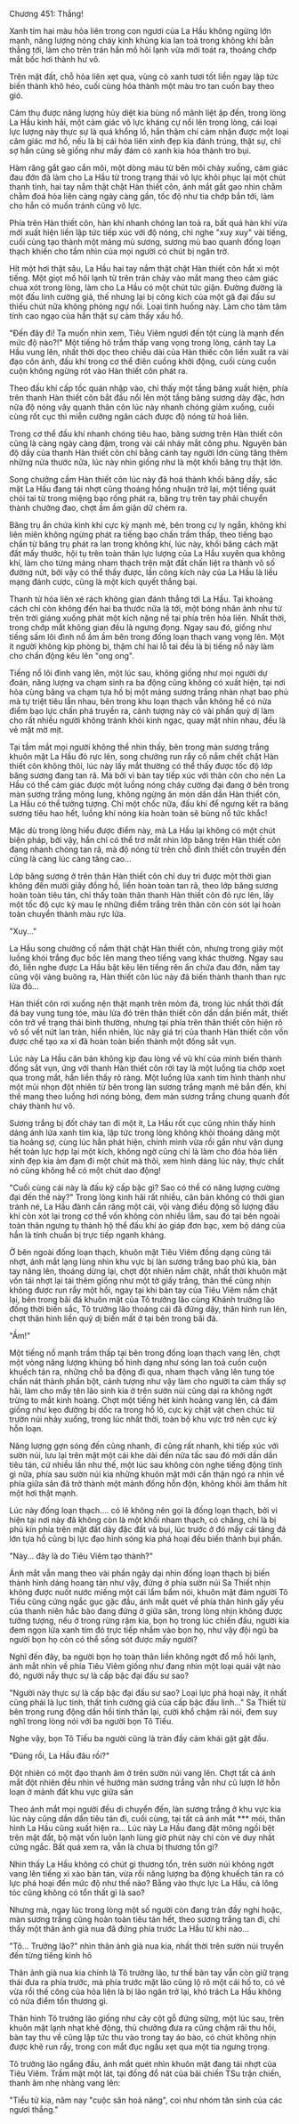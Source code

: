 




Chương 451: Thắng!


Xanh tím hai màu hỏa liên trong con ngươi của La Hầu không ngừng lớn mạnh, năng lượng nóng cháy kinh khủng kia lan toả trong không khí bẳn thẳng tới, làm cho trên trán hắn mồ hôi lạnh vừa mới toát ra, thoáng chớp mắt bốc hơi thành hư vô.

Trên mặt đất, chỗ hỏa liên xẹt qua, vùng cỏ xanh tươi tốt liền ngay lập tức biến thành khô héo, cuối cùng hóa thành một màu tro tan cuốn bay theo gió.

Cảm thụ được năng lượng hủy diệt kia bùng nổ mãnh liệt ập đến, trong lòng La Hầu kinh hãi, một cảm giác vô lực kháng cự nổi lên trong lòng, cái loại lực lượng này thực sự là quá khổng lồ, hắn thậm chí cảm nhận được một loại cảm giác mơ hồ, nếu là bị cái hỏa liên xinh đẹp kia đánh trúng, thật sự, chỉ sợ hắn cũng sẽ giống như mấy đám cỏ xanh kia hóa thành tro bụi.

Hàm răng gắt gao cắn môi, một dòng máu từ bên môi chảy xuống, cảm giác đau đớn đã làm cho La Hầu từ trong trạng thái vô lực khôi phục lại một chút thanh tỉnh, hai tay nắm thật chặt Hàn thiết côn, ánh mắt gắt gao nhìn chằm chằm đoá hỏa liên càng ngày càng gần, tốc độ như tia chớp bắn tới, làm cho hắn có muốn tránh cũng vô lực.

Phía trên Hàn thiết côn, hàn khí nhanh chóng lan toả ra, bất quá hàn khí vừa mới xuất hiện liền lập tức tiếp xúc với độ nóng, chỉ nghe "xuy xuy" vài tiếng, cuối cùng tạo thành một mảng mù sương, sương mù bao quanh đống loạn thạch khiến cho tầm nhìn của mọi người có chút bị ngăn trở.

Hít một hơi thật sâu, La Hầu hai tay nắm thật chặt Hàn thiết côn hắt xì một tiếng. Một giọt mồ hôi lạnh từ trên trán chảy vào mắt mang theo cảm giác chua xót trong lòng, làm cho La Hầu có một chút tức giận. Đường đường là một đấu linh cường giả, thế nhưng lại bị công kích của một gã đại đấu sư thiếu chút nữa không phòng ngự nổi. Loại tình huống này. Làm cho tâm tâm tính cao ngạo của hắn thật sự cảm thấy xấu hổ.

"Đến đây đi! Ta muốn nhìn xem, Tiêu Viêm ngươi đến tột cùng là mạnh đến mức độ nào?!" Một tiếng hô trầm thấp vang vọng trong lòng, cánh tay La Hầu vung lên, nhất thời dọc theo chiều dài của Hàn thiếc côn liền xuất ra vài đạo côn ảnh, đấu khí trong cơ thể điên cuồng khởi động, cuối cùng cuồn cuộn không ngừng rót vào Hàn thiết côn phát ra.

Theo đấu khí cấp tốc quán nhập vào, chỉ thấy một tầng băng xuất hiện, phía trên thanh Hàn thiết côn bắt đầu nổi lên một tầng băng sương dày đặc, hơn nữa độ nóng vây quanh thân côn lúc này nhanh chóng giảm xuống, cuối cùng rốt cục thì miễn cưỡng ngăn cách được độ nóng từ hoả liên.

Trong cơ thể đấu khí nhanh chóng tiêu hao, băng sương trên Hàn thiết côn cũng là càng ngày càng đậm, trong vài cái nháy mắt công phu. Nguyên bản độ dầy của thanh Hàn thiết côn chỉ bằng cánh tay người lớn cũng tăng thêm những nửa thước nữa, lúc này nhìn giống như là một khối băng trụ thật lớn.

Song chưởng cầm Hàn thiết côn lúc này đã hoá thành khối băng dầy, sắc mặt La Hầu đang tái nhợt cũng thoáng hồng nhuận trở lại, một tiếng quát chói tai từ trong miệng bạo rống phát ra, băng trụ trên tay phải chuyển thành chưởng đao, chợt ầm ầm giận dữ chém ra.

Băng trụ ẩn chứa kình khí cực kỳ mạnh mẻ, bên trong cự ly ngắn, không khí liên miên không ngừng phát ra tiếng bạo chấn trầm thấp, theo tiếng bạo chấn từ băng trụ phát ra lan trong không khí, lúc này, khối băng cách mặt đất mấy thước, hội tụ trên toàn thân lực lượng của La Hầu xuyên qua không khí, làm cho từng mảng nham thạch trên mặt đất chấn liệt ra thành vô số đường nứt, bởi vậy có thể thấy được, lần công kích này của La Hầu là liều mạng đánh cược, cũng là một kích quyết thắng bại.

Thanh tử hỏa liên xé rách không gian đánh thẳng tới La Hầu. Tại khoảng cách chỉ còn không đến hai ba thước nữa là tới, một bóng nhân ảnh như từ trên trời giáng xuống phát một kích nặng nề tại phía trên hỏa liên. Nhất thời, trong chớp mắt không gian đều là ngưng đọng. Ngay sau đó, giống như tiếng sấm lôi đình nổ ầm ầm bên trong đống loạn thạch vang vọng lên. Một ít người không kịp phòng bị, thậm chí hai lỗ tai đều là bị tiếng nổ này làm cho chấn động kêu lên "ong ong".

Tiếng nổ lôi đình vang lên, một lúc sau, không giống như mọi người dự đoán, năng lượng va chạm sinh ra ba động cũng không có xuất hiện, tại nơi hỏa cùng băng va chạm tựa hồ bị một mảng sương trắng nhàn nhạt bao phủ mà tự triệt tiêu lẫn nhau, bên trong khu loạn thạch vẫn không hề có nửa điểm bạo lực chấn phá truyền ra, cảnh tượng này có vài phần quỷ dị làm cho rất nhiều người không tránh khỏi kinh ngạc, quay mặt nhìn nhau, đều là vẻ mặt mờ mịt.

Tại tầm mắt mọi người không thể nhìn thấy, bên trong màn sương trắng khuôn mặt La Hầu đỏ rực lên, song chưởng run rẩy cố nắm chết chặt Hàn thiết côn không thôi, lúc này lấy mắt thường có thể thấy được tốc độ lớp băng sương đang tan rã. Mà bởi vì bàn tay tiếp xúc với thân côn cho nên La Hầu có thể cảm giác được một luồng nóng cháy cường đại đang ở bên trong màn sương trắng mông lung, không ngừng ăn mòn dần dần Hàn thiết côn, La Hầu có thể tưởng tượng. Chỉ một chốc nữa, đấu khí để ngưng kết ra băng sương tiêu hao hết, luồng khí nóng kia hoàn toàn sẽ bùng nổ tức khắc!

Mặc dù trong lòng hiểu được điểm này, mà La Hầu lại không có một chút biện pháp, bởi vậy, hắn chỉ có thể trơ mắt nhìn lớp băng trên Hàn thiết côn đang nhanh chóng tan rã, mà độ nóng từ trên chỗ đỉnh thiết côn truyền đến cũng là càng lúc càng tăng cao...

Lớp băng sương ở trên thân Hàn thiết côn chỉ duy trì được một thời gian không đến mười giây đồng hồ, liền hoàn toàn tan rã, theo lớp băng sương hoàn toàn tiêu tán, chỉ thấy toàn thân thanh Hàn thiết côn đỏ rực lên, lấy một tốc độ cực kỳ mau lẹ những điểm trắng trên thân côn còn sót lại hoàn toàn chuyển thành màu rực lửa.

"Xuy..."

La Hầu song chưởng cố nắm thật chặt Hàn thiết côn, nhưng trong giây một luồng khói trắng đục bốc lên mang theo tiếng vang khác thường. Ngay sau đó, liền nghe được La Hầu bật kêu lên tiếng rên ẩn chứa đau đớn, nắm tay cũng vội vàng buông ra, Hàn thiết côn lúc này đã biến thành thanh than rực lửa đỏ...

Hàn thiết côn rơi xuống nện thật mạnh trên mỏm đá, trong lúc nhất thời đất đá bay vung tung tóe, màu lửa đỏ trên thân thiết côn dần dần biến mất, thiết côn trở về trạng thái bình thường, nhưng tại phía trên thân thiết côn hiện rõ vô số vết nứt lan tràn, hiển nhiên, lúc này giá trị của thanh Hàn thiết côn vốn được chế tạo xa xỉ đã hoàn toàn biến thành một đống sắt vụn.

Lúc này La Hầu căn bản không kịp đau lòng về vũ khí của mình biến thành đống sắt vụn, ứng với thanh Hàn thiết côn rời tay là một luồng tia chớp xoẹt qua trong mắt, hắn liền thấy rõ ràng. Một luồng lửa xanh tím hình thành như một mũi nhọn đột nhiên từ bên trong làn sương trắng mạnh mẽ bắn đến, khí thế mang theo luồng hơi nóng bỏng, đem màn sương trắng chung quanh đốt cháy thành hư vô.

Sương trắng bị đốt cháy tan đi một ít, La Hầu rốt cục cũng nhìn thấy hình dáng ánh lửa xanh tím kia, lập tức trong lòng không khỏi thoáng dâng một tia hoảng sợ, cùng lúc hắn phát hiện, chính mình vừa rồi gần như vận dụng hết toàn lực hợp lại một kích, không ngờ cũng chỉ là làm cho đóa hỏa liên xinh đẹp kia ảm đạm đi một chút mà thôi, xem hình dáng lúc này, thực chất nó cũng không hề có một chút dao động!

"Cuối cùng cái này là đấu kỹ cấp bậc gì? Sao có thể có năng lượng cường đại đến thế này?" Trong lòng kinh hãi rất nhiều, căn bản không có thời gian tránh né, La Hầu đành cắn răng một cái, vội vàng điều động số lượng đấu khí còn xót lại trong cơ thể vốn không còn nhiều lắm, sau đó tại bên ngoài toàn thân ngưng tụ thành hộ thể đấu khí áo giáp đơn bạc, xem bộ dáng của hắn là tính chuẩn bị trực tiếp ngạnh kháng.

Ở bên ngoài đống loạn thạch, khuôn mặt Tiêu Viêm đồng dạng cũng tái nhợt, ánh mắt lạng lùng nhìn khu vực bị làn sương trắng bao phủ kia, bàn tay nâng lên, thoáng dừng lại, chợt đột nhiên nắm chặt, nhất thời khuôn mặt vốn tái nhợt lại tái thêm giống như một tờ giấy trắng, thân thể cũng nhịn không được run rẩy một hồi, ngay tại khi bàn tay của Tiêu Viêm nắm chặt lại, bên trong bãi đá khuôn mặt của Tô trưởng lão cùng Khánh trưởng lão đồng thời biến sắc, Tô trưởng lão thoáng cái đã đứng dậy, thân hình run lên, chợt thân hình liền quỷ dị biến mất ở tại bên trong bãi đá.

"Ầm!"

Một tiếng nổ mạnh trầm thấp tại bên trong đống loạn thạch vang lên, chợt một vòng năng lượng khủng bố hình dạng như sóng lan toả cuồn cuộn khuếch tán ra, những chỗ ba động đi qua, nham thạch văng lên tung tóe chấn nát thành phấn bột, cảnh tượng như vậy làm cho người ta cảm thấy sợ hãi, làm cho mấy tên lão sinh kia ở trên sườn núi cũng dại ra không ngớt trừng to mắt kinh hoàng. Chợt một tiếng hét kinh hoảng vang lên, cả đám giống như kẹo đường bị dốc ra trong hồ lô, cực kỳ chật vật chen chúc từ trườn núi nhảy xuống, trong lúc nhất thời, toàn bộ khu vực trở nên cực kỳ hỗn loạn.

Năng lượng gợn sóng đến cũng nhanh, đi cũng rất nhanh, khi tiếp xúc với sườn núi, lưu lại trên mặt một cái khe dài đến nửa tấc sau đó mới dần dần tiêu tán, cứ nhiều lần như thế, một lúc sau không còn nghe tiếng động tĩnh gì nữa, phía sau sườn núi kia những khuôn mặt mới cẩn thận ngó ra nhìn về phía giữa sân đã trở thành một mảnh đống hỗn độn, không khỏi âm thầm hít một hơi thật mạnh.

Lúc này đống loạn thạch…. có lẽ không nên gọi là đống loạn thạch, bởi vì hiện tại nơi này đã không còn là một khối nham thạch, có chăng, chỉ là bị phủ kín phía trên mặt đất dày đặc đất và bụi, lúc trước ở đó mấy cái tảng đá lớn tựa hồ cũng bị lực đạo hình sóng kia phá hoại đều biến thành bụi phấn.

"Này... đây là do Tiêu Viêm tạo thành?"

Ánh mắt vẫn mang theo vài phần ngây dại nhìn đống loạn thạch bị biến thành hình dáng hoang tàn như vậy, đứng ở phía sườn núi Sa Thiết nhịn không được nuốt nước miếng một cái lẩm bẩm nói, khuôn mặt đám người Tô Tiếu cũng cứng ngắc gục gặc đầu, ánh mắt quét về phía thân hình gầy yếu của thanh niên hắc bào đang đứng ở giữa sân, trong lòng nhịn không được tưởng tượng, nếu ở trong rừng rậm kia, bọn họ trong lúc chiến đấu, người kia đem ngọn lửa xanh tím đó trực tiếp nhắm vào bọn họ, như vậy đội ngũ ba người bọn họ còn có thể sống sót được mấy người?

Nghĩ đến đây, ba người bọn họ toàn thân liền không ngớt đổ mồ hôi lạnh, ánh mắt nhìn về phía Tiêu Viêm giống như đang nhìn một loại quái vật nào đó, người nầy thực sự là cấp bậc đại đấu sư sao?

"Người này thực sự là cấp bậc đại đấu sư sao? Loại lực phá hoại này, ít nhất cũng phải là lục tinh, thất tinh cường giả của cấp bậc đấu linh..." Sa Thiết từ bên trong rung động dần hồi tỉnh thần lại, cười khổ chậm rãi nói, đem suy nghĩ trong lòng nói với ba người bọn Tô Tiếu.

Nghe vậy, bọn Tô Tiếu ba người cũng là tràn đầy cảm khái gật gật đầu.

"Đúng rồi, La Hầu đâu rồi?"

Đột nhiên có một đạo thanh âm ở trên sườn núi vang lên. Chợt tất cả ánh mắt đột nhiên đều nhìn về hướng màn sương trắng vẫn như cũ lượn lờ hỗn loạn ở mảnh đất khu vực giữa sân

Theo ánh mắt mọi người đều di chuyển đến, làn sương trắng ở khu vực kia lúc này cũng dần dần tiêu tán đi, cuối cùng, tại tất cả ánh mắt *** mói, thân hình La Hầu cũng xuất hiện ra... Lúc này La Hầu đang đặt mông ngồi bệt trên mặt đất, bộ mặt vốn luôn lạnh lùng giờ phút này chỉ còn vẻ duy nhất cứng ngắc. Bất quá xem ra, vẫn là chưa bị thương tổn gì?

Nhìn thấy La Hầu không có chút gì thương tổn, trên sườn núi không ngớt vang lên tiếng xì xào bàn tán, vừa rồi năng lượng ba động khuếch tán ra có lực phá hoại đến mức độ như thế nào? Bằng vào thực lực La Hầu, cả lông tóc cũng không có tổn thất gì là sao?

Nhưng mà, ngay lúc trong lòng một số người còn đang tràn đầy nghi hoặc, màn sương trắng cũng hoàn toàn tiêu tán hết, theo sương trắng tan đi, chỉ thấy một thân ảnh già nua đã đứng phía trước La Hầu từ khi nào...

"Tô... Trưởng lão?" nhìn thân ảnh già nua kia, nhất thời trên sườn núi truyền đến từng tiếng kinh hô

Thân ảnh già nua kia chính là Tô trưởng lão, tư thế bàn tay vẫn còn giữ trạng thái đưa ra phía trước, mà phía trước mặt lão cũng lộ rõ một cái hố to, có vẻ vừa rồi thế công của hỏa liên là bị lão ngăn trở lại, khó trách La Hầu không có nửa điểm tổn thương gì.

Thân hình Tô trưởng lão giống như cây cột gỗ đứng sững, một lúc sau, trên khuôn mặt lạnh nhạt khẽ động, thủ chưởng đưa ra cũng chậm rãi thu hồi, bàn tay thu về cũng lập tức thu vào trong tay áo bào, có chút không nhịn được khẽ run rẩy, trong con mắt đục ngầu xẹt qua một tia ngưng trọng.

Tô trưởng lão ngẩng đầu, ánh mắt quét nhìn khuôn mặt đang tái nhợt của Tiêu Viêm. Trầm mặt một lát, tại đống đổ nát của bãi chiến TSu trận chiến, thanh âm nhẹ nhàng vang lên:

"Tiểu tử kia, năm nay "cuộc săn hoả năng", coi như nhóm tân sinh của các ngươi thắng."





